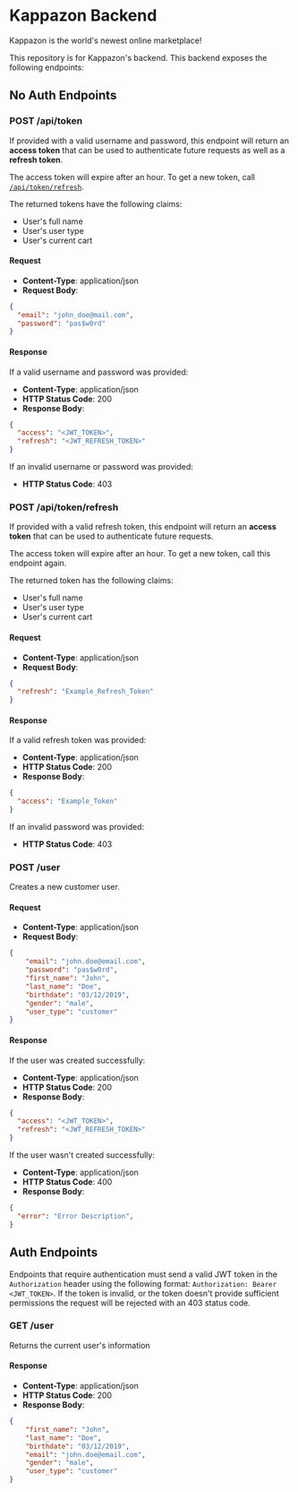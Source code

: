 # Kappazon Backend
Kappazon is the world's newest online marketplace!

This repository is for Kappazon's backend. This backend exposes the following endpoints:

## No Auth Endpoints

### POST /api/token

If provided with a valid username and password, this endpoint will return an **access token** that can be used to authenticate future requests as well as a **refresh token**.

The access token will expire after an hour. To get a new token, call [`/api/token/refresh`](#POST-/api/token/refresh).

The returned tokens have the following claims:
- User's full name
- User's user type
- User's current cart

#### Request

- **Content-Type**: application/json
- **Request Body**:
```json
{
  "email": "john_doe@mail.com",
  "password": "pas$w0rd"
}
```

#### Response

If a valid username and password was provided:

- **Content-Type**: application/json
- **HTTP Status Code**: 200
- **Response Body**:
```json
{
  "access": "<JWT_TOKEN>",
  "refresh": "<JWT_REFRESH_TOKEN>" 
}
```

If an invalid username or password was provided:
- **HTTP Status Code**: 403

### POST /api/token/refresh

If provided with a valid refresh token, this endpoint will return an **access token** that can be used to authenticate future requests.

The access token will expire after an hour. To get a new token, call this endpoint again.

The returned token has the following claims:
- User's full name
- User's user type
- User's current cart

#### Request

- **Content-Type**: application/json
- **Request Body**:

```json
{
  "refresh": "Example_Refresh_Token"
}
```

#### Response

If a valid refresh token was provided:

- **Content-Type**: application/json
- **HTTP Status Code**: 200
- **Response Body**:
```json
{
  "access": "Example_Token"
}
```

If an invalid password was provided:
- **HTTP Status Code**: 403

### POST /user

Creates a new customer user.

#### Request

- **Content-Type**: application/json
- **Request Body**:
```json
{
    "email": "john.doe@email.com",
    "password": "pas$w0rd",
    "first_name": "John",
    "last_name": "Doe", 
    "birthdate": "03/12/2019",
    "gender": "male",
    "user_type": "customer"
}
```

#### Response

If the user was created successfully:

- **Content-Type**: application/json
- **HTTP Status Code**: 200
- **Response Body**:
```json
{
  "access": "<JWT_TOKEN>",
  "refresh": "<JWT_REFRESH_TOKEN>" 
}
```

If the user wasn't created successfully:

- **Content-Type**: application/json
- **HTTP Status Code**: 400
- **Response Body**:
```json
{
  "error": "Error Description",
}
```

## Auth Endpoints

Endpoints that require authentication must send a valid JWT token in the `Authorization` header using the following format:
`Authorization: Bearer <JWT_TOKEN>`. If the token is invalid, or the token doesn't provide sufficient permissions the request will be rejected with an 403 status code.

### GET /user

Returns the current user's information

#### Response

- **Content-Type**: application/json
- **HTTP Status Code**: 200
- **Response Body**:
```json
{
    "first_name": "John",
    "last_name": "Doe", 
    "birthdate": "03/12/2019",
    "email": "john.doe@email.com",
    "gender": "male",
    "user_type": "customer"
}
```